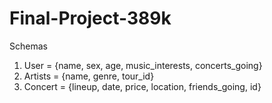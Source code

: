 # Final-Project-389k


Schemas
1. User = {name, sex, age, music_interests, concerts_going}
2. Artists = {name, genre, tour_id}
3. Concert = {lineup, date, price, location, friends_going, id} 